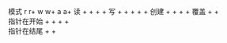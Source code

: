 模式	    r	r+	w	w+	a	a+
读	        +	+		+		+
写		    +	+	+	+	+
创建			+	+	+	+
覆盖			+	+		
指针在开始	+	+	+	+		
指针在结尾					+	+
